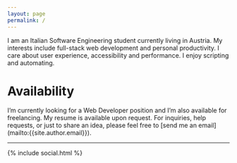 ```yaml
---
layout: page
permalink: /
---
```


I am an Italian Software Engineering student currently living in Austria. My interests include full-stack web development and personal productivity. I care about user experience, accessibility and performance. I enjoy scripting and automating.

<h1 class="modern">Availability</h1>
I’m currently looking for a Web Developer position and I’m also available for freelancing. My resume is available upon request. For inquiries, help requests, or just to share an idea, please feel free to [send me an email](mailto:{{site.author.email}}).

---

{% include social.html %}
